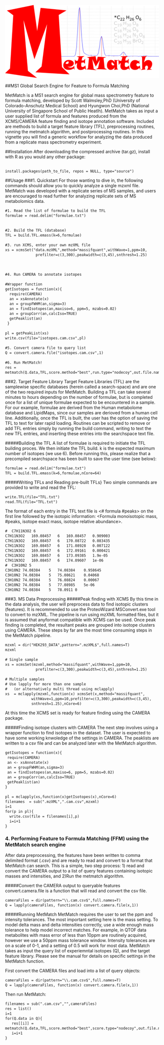 
<img src="logo.png" width="600px"/>

##MS1 Global Search Engine for Feature to Formula Matching 

MetMatch is a MS1 search engine for global mass spectrometry feature to formula matching, developed by Scott Walmsley,PhD (University of Colorado-Anschutz Medical School) and Hyungwon Choi,PhD (National University of Singapore School of Public Heatlh).  MetMatch takes as input a user supplied list of formula and features produced from the XCMS/CAMERA feature finding  and isotope annotation software.  Included are methods to build a target feature library (TFL), preprocessing routines, running the metmatch algorithm, and postprocessing routines. In this vignette you will find a generic workflow for analyzing the data produced from a replicate mass spectrometry experiment.

##Installation
After downloading the compressed archive (tar.gz), install with R as you would any other package:
```

install.packages(path_to_file, repos = NULL, type="source")
```

##Usage
###1. Quickstart
For those wanting to dive in, the following commands should allow you to quickly analyze a single mzxml file.  MetMatch was developed with a replicate series of MS samples, and users are encouraged to read further for analyzing replicate sets of MS metabolomics data.
```
#1. Read the list of formulae to build the TFL
formulae = read.delim("formulae.txt")


#2. Build the TFL (database)
TFL = build.TFL.emass(k=6,formulae)

#3. run XCMS, enter your own mzXML file
xs = xcmsSet("data.mzXML",method="massifquant",withWave=1,ppm=10,
              prefilter=c(3,300),peakwidth=c(3,45),snthresh=1.25)



#4. Run CAMERA to annotate isotopes

#Wrapper function
getIsotopes = function(x){
  require(CAMERA)
  an = xsAnnotate(x)
  an = groupFWHM(an,sigma=3)
  an = findIsotopes(an,maxiso=6, ppm=5, mzabs=0.02)
  an = groupCorr(an,calcIso=TRUE)
  getPeaklist(an)
 }

pl = getPeakList(xs)
write.csv(file="isotopes.cam.csv",pl)

#5. Convert camera file to query list
Q = convert.camera.file("isotopes.cam.csv",1)

#6. Run MetMatch!
res = metmatch(Q.data,TFL,score.method="best",run.type="nodecoy",out.file.name="results")
```

###2. Target Feature Library
Target Feature Libraries (TFL) are the samplewise specific databases (herein called a search-space) and are one of the two required inputs for MetMatch.  Building a TFL can take several minutes to hours depending on the number of formulae, but is completed once for a list of unique formulae expected to be encountered in a sample.  For our example, formulae are derived from the Human metabolome database and LipidMaps, since our samples are derioved from a human cell line.  Additionally, once the TFL is built, the user has the option of saving the TFL to text for later rapid loading.  Routines can be scripted to remove or add TFL entries simply by running the build command, writing to text the new TFL entries, and inserting these entries into the searchspace text file.

#####Building the TFL
A list of formulae is required to initiate the TFL building proces. We then initiate the TFL build. k is the expected maximum number of isotopes (we use 6).  Before running this, please realize that a precompiled searchspace has been built to save the user time (see below):

```
formulae = read.delim("formulae.txt")
TFL = build.TFL.emass(k=6,formulae,nCore=64)
```
#####Writing TFLs and Reading pre-built TFLs}
Two simple commands are provided to write and read the TFL:

```
write.TFL(file="TFL.txt")
read.TFL(file="TFL.txt")
```


The format of each entry in the TFL text file is <\# formula \#peaks> on the first line followed by the isotopic information: <Formula monoisotopic mass, \#peaks, isotope exact mass, isotope relative abundance>.
```
#  C7H11N3O2 6
C7H11N3O2	169.08457	6	169.08457	0.909003
C7H11N3O2	169.08457	6	170.08722	0.083435
C7H11N3O2	169.08457	6	171.08928	0.007122
C7H11N3O2	169.08457	6	172.09161	0.000421
C7H11N3O2	169.08457	6	173.09385	1.9e-05
C7H11N3O2	169.08457	6	174.09607	1e-06
#  C3H10N2 5
C3H10N2	74.08384	5	74.08384	0.958645
C3H10N2	74.08384	5	75.08621	0.04068
C3H10N2	74.08384	5	76.08824	0.00067
C3H10N2	74.08384	5	77.08985	5e-06
C3H10N2	74.08384	5	78.0911	0
```

###3. MS Data Preprocessing
#####Peak finding with XCMS
By this time in the data analysis, the user will preprocess data to find isotopic clusters (features).  It is recommended to use the ProteoWizard MSConvert.exe tool to convert to mzXML. The pipeline is run using mzXML formatted files, but it is assumed that anyformat compatible with XCMS can be used.  Once peak finding is completed, the resultant peaks are grouped into isotope clusters using CAMERA. These steps by far are the most time consuming steps in the MetMatch pipeline.

```
mzxml = dir("HEK293_DATA",pattern=".mzXML$",full.names=T)
mzxml

# Single sample
xs = xcmsSet(mzxml,method="massifquant",withWave=1,ppm=10,
              prefilter=c(3,300),peakwidth=c(3,45),snthresh=1.25)

# Multiple samples
# Use lapply for more than one sample
#   (or alternatively multi thread using mclapply)
xs  = mclapply(mzxml,function(x) xcmsSet(x,method="massifquant",
            withWave=1,ppm=10,prefilter=c(3,300),peakwidth=c(3,45),
            snthresh=1.25),nCore=6)
```

At this time the XCMS set is ready for feature finding using the CAMERA package.

#####Finding isotope clusters with CAMERA
The next step involves using a wrapper function to find isotopes in the dataset. The user is expected to have some working knwoledge of the settings in CAMERA.  The peaklists are written to a csv file and can be analyzed later with the MetMatch algorithm.

```
getIsotopes = function(x){
 require(CAMERA)
 an <- xsAnnotate(x)
 an = groupFWHM(an,sigma=3)
 an = findIsotopes(an,maxiso=6, ppm=5, mzabs=0.02)
 an = groupCorr(an,calcIso=TRUE)
 getPeaklist(an)
}

pl = mclapply(xs,function(x)getIsotopes(x),nCore=6)
filenames  = sub(".mzXML",".cam.csv",mzxml)
i=1
for(p in pl){
  write.csv(file = filenames[i],p)
  i=i+1
}
```

### 4. Performing Feature to Formula Matching (FFM) using the MetMatch search engine
After data preprocessing, the features have been written to comma delimited format (.csv) and are ready to read and convert to a format that MetMatch can search. This is a simple, two step process: 1) read and convert the CAMERA output to a list of query features containing isotopic masses and intensities, and 2)Run the metmatch algorithm.

#####Convert the CAMERA output to queryable features
convert.camera.file is a function that will read and convert the csv file.
```
cameraFiles = dir(pattern="\\.cam.csv$",full.names=T)
Q = lapply(cameraFiles, function(x) convert.camera.file(x,1))
```
#####Running MetMatch
MetMatch requires the user to set the ppm and intensity tolerances.  The most important setting here is the mass setting.  To model delta mass and delta intensities correctly, use a wide enough mass tolerance to help model incorrect matches. For example, in QTOF data metabolites with mass error of less than 10ppm are routinely acquired, however we use a 50ppm mass tolerance window.  Intensity tolerances are on a scale of 0-1, and a setting of 0.5 will work for most data.  MetMatch takes as input the query list of experiemntal isotopes (Q), and the target feature library. Please see the manual for details on specific settings in the MetMatch function.

First convert the CAMERA files and load into a list of query objects:

```
cameraFiles = dir(pattern="\\.cam.csv$",full.names=T)
Q = lapply(cameraFiles, function(x) convert.camera.file(x,1))
```

Then run MetMatch:
```
filenames = sub(".cam.csv","",cameraFiles)
res = list()
i=1
for(Q.data in Q){
   res[[i]] = metmatch(Q.data,TFL,score.method="best",score.type="nodecoy",out.file.name=filenames[i])
   i=i+1
}
```




